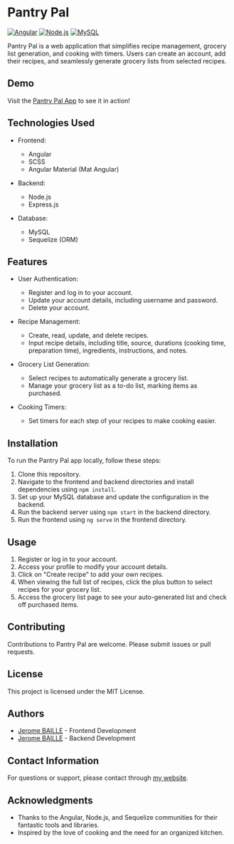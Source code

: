 # Pantry Pal

[![Angular](https://img.shields.io/badge/Angular-12.0.0-red)](https://angular.io/)
[![Node.js](https://img.shields.io/badge/Node.js-14.17.6-green)](https://nodejs.org/)
[![MySQL](https://img.shields.io/badge/MySQL-8.0.25-blue)](https://www.mysql.com/)

Pantry Pal is a web application that simplifies recipe management, grocery list generation, and cooking with timers. Users can create an account, add their recipes, and seamlessly generate grocery lists from selected recipes.

## Demo
Visit the [Pantry Pal App](https://pantry-pal.jerome-baille.fr) to see it in action!

## Technologies Used

- Frontend:
  - Angular
  - SCSS
  - Angular Material (Mat Angular)

- Backend:
  - Node.js
  - Express.js

- Database:
  - MySQL
  - Sequelize (ORM)

## Features

- User Authentication:
  - Register and log in to your account.
  - Update your account details, including username and password.
  - Delete your account.

- Recipe Management:
  - Create, read, update, and delete recipes.
  - Input recipe details, including title, source, durations (cooking time, preparation time), ingredients, instructions, and notes.

- Grocery List Generation:
  - Select recipes to automatically generate a grocery list.
  - Manage your grocery list as a to-do list, marking items as purchased.

- Cooking Timers:
  - Set timers for each step of your recipes to make cooking easier.

## Installation

To run the Pantry Pal app locally, follow these steps:

1. Clone this repository.
2. Navigate to the frontend and backend directories and install dependencies using `npm install`.
3. Set up your MySQL database and update the configuration in the backend.
4. Run the backend server using `npm start` in the backend directory.
5. Run the frontend using `ng serve` in the frontend directory.

## Usage

1. Register or log in to your account.
2. Access your profile to modify your account details.
3. Click on "Create recipe" to add your own recipes.
4. When viewing the full list of recipes, click the plus button to select recipes for your grocery list.
5. Access the grocery list page to see your auto-generated list and check off purchased items.

## Contributing

Contributions to Pantry Pal are welcome. Please submit issues or pull requests.

## License

This project is licensed under the MIT License.

## Authors

- [Jerome BAILLE](https://github.com/Jerome-Baille) - Frontend Development
- [Jerome BAILLE](https://github.com/Jerome-Baille) - Backend Development

## Contact Information

For questions or support, please contact through [my website](https://jerome-baille.fr).

## Acknowledgments

- Thanks to the Angular, Node.js, and Sequelize communities for their fantastic tools and libraries.
- Inspired by the love of cooking and the need for an organized kitchen.